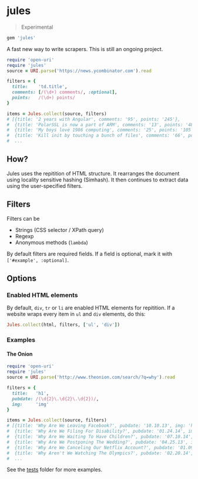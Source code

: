 # jules
> Experimental
~~~ruby
gem 'jules'
~~~

A fast new way to write scrapers.
This is still an ongoing project.

~~~ruby
require 'open-uri'
require 'jules'
source = URI.parse('https://news.ycombinator.com').read

filters = {
  title:    'td.title',
  comments: [/(\d+) comments/, :optional],
  points:   /(\d+) points/
}

items = Jules.collect(source, filters)
# [{title: '2 years with Angular', comments: '95', points: '245'},
#  {title: 'PolarSSL is now a part of ARM', comments: '13', points: '48'},
#  {title: 'My boys love 1986 computing', comments: '25', points: '105'},
#  {title: 'Kill init by touching a bunch of files', comments: '66', points: '102'},
#  ...
~~~

## How?

Jules uses the repitition of HTML structure. It rearranges the document using locality sensitive hashing (Simhash). It then continues to extract data using the user-specified filters.

## Filters

Filters can be
- Strings (CSS selector / XPath query)
- Regexp
- Anonymous methods (`lambda`)

By default filters are required fields. If a field is optional, mark it with `['#example', :optional]`.

## Options

### Enabled HTML elements
By default, `div`, `tr` or `li` are enabled HTML elements for repitition. If a website wraps every item in `ul` and `div` elements, do this:

~~~ruby
Jules.collect(html, filters, ['ul', 'div'])
~~~

### Examples
#### The Onion
~~~ruby
require 'open-uri'
require 'jules'
source = URI.parse('http://www.theonion.com/search/?q=why').read

filters = {
  title:   'h1',
  pubdate: /(\d{2}\.\d{2}\.\d{2})/,
  img:     'img'
}

items = Jules.collect(source, filters)
# [{title: 'Why Are We Leaving Facebook?', pubdate: '10.10.13', img: 'http://o.onionstatic.com/images/23/23823/16x9/350.jpg?0553'},
#  {title: 'Why Are We Filing For Disability?', pubdate: '01.24.14', img: 'http://o.onionstatic.com/images/25/25070/16x9/350.jpg?8738'},
#  {title: 'Why Are We Waiting To Have Children?', pubdate: '07.10.14', img: 'http://o.onionstatic.com/images/26/26746/16x9/350.jpg?7206'},
#  {title: 'Why Are We Postponing The Wedding?', pubdate: '04.25.13', img: '/images/21/21801/16x9/350.jpg?8189'},
#  {title: 'Why Are We Canceling Our Netflix Account?', pubdate: '01.09.14', img: 'http://o.onionstatic.com/images/24/24668/16x9/350.jpg?3803'},
#  {title: 'Why Aren't We Watching The Olympics?', pubdate: '02.20.14', img: 'http://o.onionstatic.com/images/25/25345/16x9/350.jpg?2178'},
#  ...
~~~

See the [tests](test/) folder for more examples.
